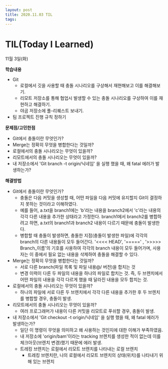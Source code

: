 ```yaml
---
layout: post
title: 2020.11.03 TIL
tags:
---
```

# TIL(Today I Learned)

11월 3일(화)

**학습내용**

- Git
    - 로컬에서 깃을 사용할 때 충돌 시나리오를 구상해서 재현해보고 이를 해결해보기.
    - 리모트 저장소를 통해 협업시 발생할 수 있는 충돌 시나리오를 구상하여 이를 재현하고 해결하기.
    - 야곰 저장소에 풀-리퀘스트 보내기.
- 팀 프로젝트 진행 규칙 정하기

**문제점/고민한점**

- Git에서 충돌이란 무엇인가?
- Merge는 정확히 무엇을 병합한다는 것일까?
- 로컬에서의 충돌 시나리오는 무엇이 있을까?
- 리모트에서의 충돌 시나리오는 무엇이 있을까?
- 내 저장소에서 'Git branch -t origin/닉네임' 을 실행 했을 때, 왜 fatal 에러가 발생하는가?

**해결방법**

- Git에서 충돌이란 무엇인가?
    - 충돌은 다음 커밋을 생성할 때, 어떤 파일을 다음 커밋에 유지할지 Git이 결정하지 못하는 것이라고 이해하였다.
    - 예를 들어, a.txt을 branch1에는 'b'라는 내용을 branch2에서 'c'라는 내용의 각각 다른 내용을 추가한 상태라고 가정한다.  branch1에서 branch2를 병합하려고 하면, a.txt의 branch1과 branch2 내용이 다르기 때문에 충돌이 발생한다.
    - 병합할 때 충돌이 발생하면, 충돌한 지점(충돌이 발생한 파일)에 각각의 branch의 다른 내용들이 모두 들어간다. '<<<< HEAD', '=====' , '>>>>> Branch_이름'의 기호를 사용하여 각각의 branch 내용이 모두 들어가며, 사용자는 이 중에서 필요 없는 내용을 삭제하여 충돌을 해결할 수 있다.
- Merge는 정확히 무엇을 병합한다는 것일까?
    - 서로 다른 branch(파일 목록 및 파일 내용@/ 버전)을 합치는 것
    - 변경 이력이 다른 두 파일의 내용을 하나의 파일로 합치는 것. 즉, 두 브렌치에서 어떤 파일의 내용을 각각 다르게 했을 때 달라진 내용을 모두 합치는 것.
- 로컬에서의 충돌 시나리오는 무엇이 있을까?
    - 하나의 파일에 서로 다른 두 브렌치에서 각각 다른 내용을 추가한 후 두 브렌치를 병합할 경우, 충돌이 발생.
- 리모트에서의 충돌 시나리오는 무엇이 있을까?
    - 여러 프로그래머가 내용이 다른 커밋을 리모트로 푸쉬할 경우, 충돌이 발생.
- 내 저장소에서 'Git checkout -t origin/닉네임' 을 실행 했을 때, 왜 fatal 에러가 발생하는가?
    - 일단 이 명령이 무엇을 의미하고 왜 사용하는 것인지에 대한 이해가 부족하였음.
    - 내 저장소에 'origin/bam'이라는 tracking 브렌치를 생성한 적이 없는데 이를 체크아웃(브렌치 변경)했기 때문에 에러 발생.
    - 트레킹 브렌치는 로컬에서 리모트 브렌치를 나타내는 로컬 브렌치
        - 트레킹 브렌치란, 나의 로컬에서 리모트 브렌치의 상태(위치)를 나타내기 위해 있는 브렌치
